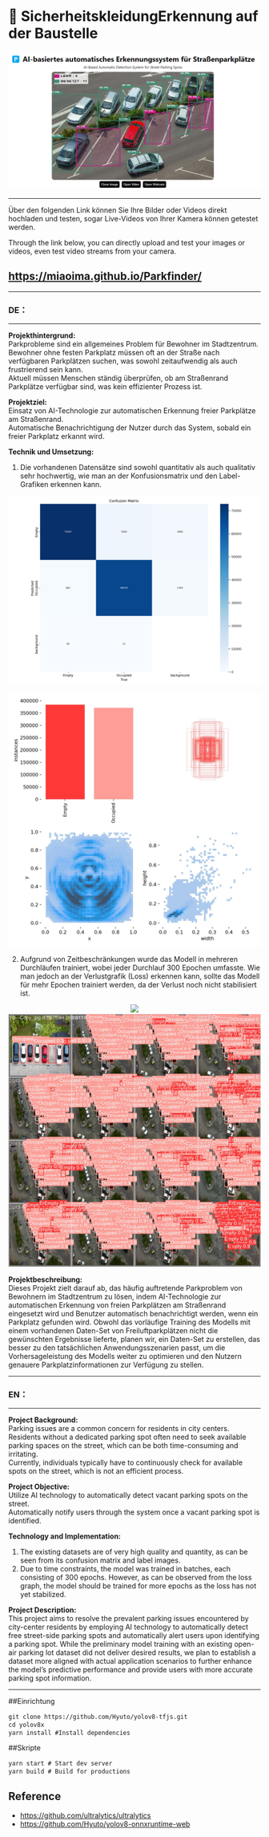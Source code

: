 # 🚧 SicherheitskleidungErkennung auf der Baustelle

<p align="center">
  <img src="./sample.png" />
</p>


---
Über den folgenden Link können Sie Ihre Bilder oder Videos direkt hochladen und testen, sogar Live-Videos von Ihrer Kamera können getestet werden.

Through the link below, you can directly upload and test your images or videos, even test video streams from your camera.

## https://miaoima.github.io/Parkfinder/
---


### DE：

---

**Projekthintergrund:**  
Parkprobleme sind ein allgemeines Problem für Bewohner im Stadtzentrum.  
Bewohner ohne festen Parkplatz müssen oft an der Straße nach verfügbaren Parkplätzen suchen, was sowohl zeitaufwendig als auch frustrierend sein kann.  
Aktuell müssen Menschen ständig überprüfen, ob am Straßenrand Parkplätze verfügbar sind, was kein effizienter Prozess ist.

**Projektziel:**  
Einsatz von AI-Technologie zur automatischen Erkennung freier Parkplätze am Straßenrand.  
Automatische Benachrichtigung der Nutzer durch das System, sobald ein freier Parkplatz erkannt wird.

**Technik und Umsetzung:**  
1. Die vorhandenen Datensätze sind sowohl quantitativ als auch qualitativ sehr hochwertig, wie man an der Konfusionsmatrix und den Label-Grafiken erkennen kann.
<p align="center">
  <img src="./confusion_matrix.png" />
</p>

<p align="center">
  <img src="./labels.jpg" />
</p>

2. Aufgrund von Zeitbeschränkungen wurde das Modell in mehreren Durchläufen trainiert, wobei jeder Durchlauf 300 Epochen umfasste. Wie man jedoch an der Verlustgrafik (Loss) erkennen kann, sollte das Modell für mehr Epochen trainiert werden, da der Verlust noch nicht stabilisiert ist.
<p align="center">
  <img src="./results.png />
</p>

<p align="center">
  <img src="./val_batch0_pred.jpg" />
</p>


**Projektbeschreibung:**  
Dieses Projekt zielt darauf ab, das häufig auftretende Parkproblem von Bewohnern im Stadtzentrum zu lösen, indem AI-Technologie zur automatischen Erkennung von freien Parkplätzen am Straßenrand eingesetzt wird und Benutzer automatisch benachrichtigt werden, wenn ein Parkplatz gefunden wird. Obwohl das vorläufige Training des Modells mit einem vorhandenen Daten-Set von Freiluftparkplätzen nicht die gewünschten Ergebnisse lieferte, planen wir, ein Daten-Set zu erstellen, das besser zu den tatsächlichen Anwendungsszenarien passt, um die Vorhersageleistung des Modells weiter zu optimieren und den Nutzern genauere Parkplatzinformationen zur Verfügung zu stellen.

---

### EN：

---

**Project Background:**  
Parking issues are a common concern for residents in city centers.  
Residents without a dedicated parking spot often need to seek available parking spaces on the street, which can be both time-consuming and irritating.  
Currently, individuals typically have to continuously check for available spots on the street, which is not an efficient process.

**Project Objective:**  
Utilize AI technology to automatically detect vacant parking spots on the street.  
Automatically notify users through the system once a vacant parking spot is identified.

**Technology and Implementation:**  
1. The existing datasets are of very high quality and quantity, as can be seen from its confusion matrix and label images.
2. Due to time constraints, the model was trained in batches, each consisting of 300 epochs. However, as can be observed from the loss graph, the model should be trained for more epochs as the loss has not yet stabilized.

**Project Description:**  
This project aims to resolve the prevalent parking issues encountered by city-center residents by employing AI technology to automatically detect free street-side parking spots and automatically alert users upon identifying a parking spot. While the preliminary model training with an existing open-air parking lot dataset did not deliver desired results, we plan to establish a dataset more aligned with actual application scenarios to further enhance the model’s predictive performance and provide users with more accurate parking spot information.

---




##Einrichtung

```shell
git clone https://github.com/Hyuto/yolov8-tfjs.git
cd yolov8x
yarn install #Install dependencies
```

##Skripte

```shell
yarn start # Start dev server
yarn build # Build for productions
```

## Reference

- https://github.com/ultralytics/ultralytics
- https://github.com/Hyuto/yolov8-onnxruntime-web
